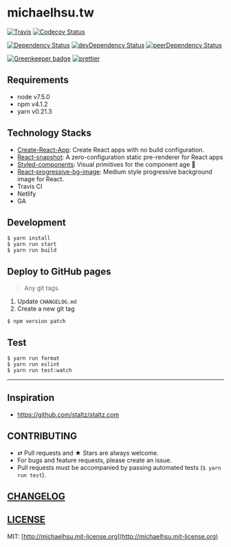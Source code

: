 # michaelhsu.tw

[![Travis][build-badge]][build] [![Codecov Status][codecov-badge]][codecov]

[![Dependency Status][dependency-badge]][dependency] [![devDependency Status][devDependency-badge]][devDependency] [![peerDependency Status][peerDependency-badge]][peerDependency]

[build-badge]: https://img.shields.io/travis/evenchange4/michaelhsu.tw/master.svg?style=flat-square
[build]: https://travis-ci.org/evenchange4/michaelhsu.tw

[codecov-badge]: https://img.shields.io/codecov/c/github/evenchange4/michaelhsu.tw.svg?style=flat-square
[codecov]: https://codecov.io/github/evenchange4/michaelhsu.tw?branch=master

[dependency-badge]: https://david-dm.org/evenchange4/michaelhsu.tw.svg?style=flat-square
[dependency]: https://david-dm.org/evenchange4/michaelhsu.tw
[devDependency-badge]: https://david-dm.org/evenchange4/michaelhsu.tw/dev-status.svg?style=flat-square
[devDependency]: https://david-dm.org/evenchange4/michaelhsu.tw#info=devDependencies
[peerDependency-badge]: https://david-dm.org/evenchange4/michaelhsu.tw/peer-status.svg?style=flat-square
[peerDependency]: https://david-dm.org/evenchange4/michaelhsu.tw#info=peerDependencies
[![Greenkeeper badge](https://badges.greenkeeper.io/evenchange4/michaelhsu.tw.svg)](https://greenkeeper.io/)
[![prettier](https://img.shields.io/badge/styled_with-prettier-ff69b4.svg)](https://github.com/prettier/prettier)

## Requirements

-   node v7.5.0
-   npm v4.1.2
-   yarn v0.21.3

## Technology Stacks

-   [Create-React-App](https://github.com/facebookincubator/create-react-app): Create React apps with no build configuration.
-   [React-snapshot](https://www.npmjs.com/package/react-snapshot): A zero-configuration static pre-renderer for React apps
-   [Styled-components](https://github.com/styled-components/styled-components): Visual primitives for the component age 💅
-   [React-progressive-bg-image](https://github.com/evenchange4/react-progressive-bg-image): Medium style progressive background image for React.
-   Travis CI
-   Netlify
-   GA

## Development

```console
$ yarn install
$ yarn run start
$ yarn run build
```

## Deploy to GitHub pages

> Any git tags.

1.  Update `CHANGELOG.md`
2.  Create a new git tag

```console
$ npm version patch
```

## Test

```
$ yarn run format
$ yarn run eslint
$ yarn run test:watch
```

---

## Inspiration

- https://github.com/staltz/staltz.com

## CONTRIBUTING

*   ⇄ Pull requests and ★ Stars are always welcome.
*   For bugs and feature requests, please create an issue.
*   Pull requests must be accompanied by passing automated tests (`$ yarn run test`).

## [CHANGELOG](CHANGELOG.md)

## [LICENSE](LICENSE)

MIT: [http://michaelhsu.mit-license.org](http://michaelhsu.mit-license.org)
